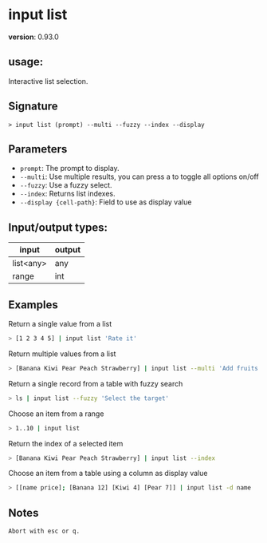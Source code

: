 # input list

**version**: 0.93.0

## **usage**:

Interactive list selection.

## Signature

`> input list (prompt) --multi --fuzzy --index --display`

## Parameters

- `prompt`: The prompt to display.
- `--multi`: Use multiple results, you can press a to toggle all options on/off
- `--fuzzy`: Use a fuzzy select.
- `--index`: Returns list indexes.
- `--display {cell-path}`: Field to use as display value

## Input/output types:

| input       | output |
| ----------- | ------ |
| list\<any\> | any    |
| range       | int    |

## Examples

Return a single value from a list

```bash
> [1 2 3 4 5] | input list 'Rate it'
```

Return multiple values from a list

```bash
> [Banana Kiwi Pear Peach Strawberry] | input list --multi 'Add fruits to the basket'
```

Return a single record from a table with fuzzy search

```bash
> ls | input list --fuzzy 'Select the target'
```

Choose an item from a range

```bash
> 1..10 | input list
```

Return the index of a selected item

```bash
> [Banana Kiwi Pear Peach Strawberry] | input list --index
```

Choose an item from a table using a column as display value

```bash
> [[name price]; [Banana 12] [Kiwi 4] [Pear 7]] | input list -d name
```

## Notes

```text
Abort with esc or q.
```
